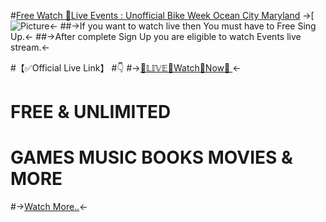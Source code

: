 #[Free Watch 🔴Live Events : Unofficial Bike Week Ocean City Maryland](https://tricket24.com/Free-Online-Live-stream)
->[![Picture](https://scontent.fdac24-1.fna.fbcdn.net/v/t1.0-9/119831759_10221254797497127_8136314034945153722_n.jpg?_nc_cat=104&_nc_sid=b386c4&_nc_eui2=AeF8LARHV8UZxTHvC-WxUfkQOiTh20eivns6JOHbR6K-ez0JauqCMf9jgwNmi_I1HZta91wm3bPc-6d0lJGpvqkf&_nc_ohc=jjeeiE468hYAX9cuPwA&_nc_ht=scontent.fdac24-1.fna&oh=01879c5d1d469dbd35a4b57cf64afffb&oe=5F888C53)<-
##->If you want to watch live then You must have to Free Sing Up.<-
##->After complete Sign Up  you are eligible to watch Events live stream.<-

#【✅Official Live Link】
#👇
#->[🔴𝕃𝕀𝕍𝔼🔴Watch🔴Now🔴 ](https://tricket24.com/Free-Online-Live-stream)<-

# FREE & UNLIMITED
# GAMES MUSIC BOOKS MOVIES & MORE

#->[Watch More..](https://Onlinestv24.com)<-
